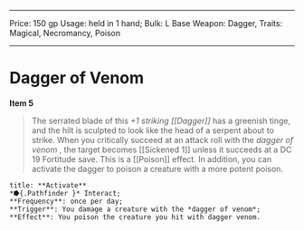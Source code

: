 
---
Price: 150 gp
Usage: held in 1 hand;
Bulk: L
Base Weapon: Dagger,
Traits: Magical, Necromancy, Poison

---

# Dagger of Venom

**Item 5**

> The serrated blade of this *+1 striking [[Dagger]]* has a greenish tinge, and the hilt is sculpted to look like the head of a serpent about to strike. When you critically succeed at an attack roll with the *dagger of venom* , the target becomes [[Sickened 1]] unless it succeeds at a DC 19 Fortitude save. This is a [[Poison]] effect. In addition, you can activate the dagger to poison a creature with a more potent poison.

```ad-embed-ability
title: **Activate**
*⭓{.Pathfinder }* Interact; 
**Frequency**: once per day;
**Trigger**: You damage a creature with the *dagger of venom*;
**Effect**: You poison the creature you hit with dagger venom.

```
